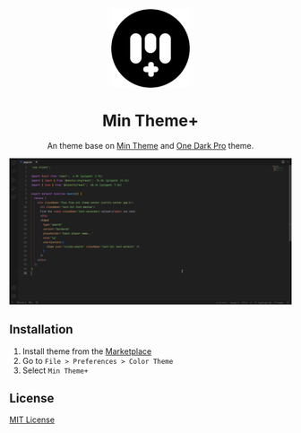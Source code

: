 <div align="center">

<img src="https://raw.githubusercontent.com/NiFate/min-theme-plus/master/icon.png" width="140" />

# Min Theme+

An theme base on [Min Theme](https://marketplace.visualstudio.com/items?itemName=miguelsolorio.min-theme) and [One Dark Pro](https://marketplace.visualstudio.com/items?itemName=zhuangtongfa.Material-theme) theme.

![preview](https://raw.githubusercontent.com/NiFate/min-theme-plus/master/preview.png)

</div>

## Installation

1. Install theme from the [Marketplace](https://marketplace.visualstudio.com/items?itemName=nifate.min-theme-plus)
2. Go to `File > Preferences > Color Theme`
3. Select `Min Theme+`

## License

[MIT License](LICENSE) 